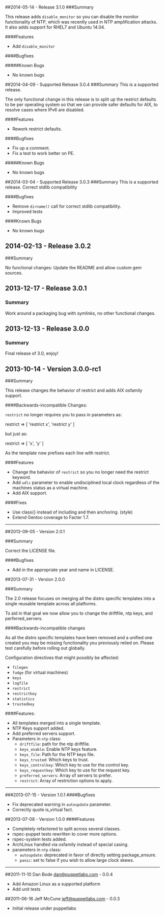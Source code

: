 ##2014-05-14 - Release 3.1.0
###Summary

This release adds `disable_monitor` so you can disable the monitor functionality
of NTP, which was recently used in NTP amplification attacks.  It also adds
support for RHEL7 and Ubuntu 14.04.

####Features
- Add `disable_monitor`

####Bugfixes

#####Known Bugs
* No known bugs

##2014-04-09 - Supported Release 3.0.4
###Summary
This is a supported release.

The only functional change in this release is to split up the restrict
defaults to be per operating system so that we can provide safer defaults
for AIX, to resolve cases where IPv6 are disabled.

####Features
- Rework restrict defaults.

####Bugfixes
- Fix up a comment.
- Fix a test to work better on PE.

#####Known Bugs
* No known bugs

##2014-03-04 - Supported Release 3.0.3
###Summary
This is a supported release. Correct stdlib compatibility

####Bugfixes
- Remove `dirname()` call for correct stdlib compatibility.
- Improved tests

####Known Bugs
* No known bugs


## 2014-02-13 - Release 3.0.2
###Summary

No functional changes: Update the README and allow custom gem sources.

## 2013-12-17 - Release 3.0.1
### Summary

Work around a packaging bug with symlinks, no other functional changes.

## 2013-12-13 - Release 3.0.0
### Summary

Final release of 3.0, enjoy!


## 2013-10-14 - Version 3.0.0-rc1

###Summary

This release changes the behavior of restrict and adds AIX osfamily support.

####Backwards-incompatible Changes:

`restrict` no longer requires you to pass in parameters as:

restrict => [ 'restrict x', 'restrict y' ]

but just as:

restrict => [ 'x', 'y' ]

As the template now prefixes each line with restrict.

####Features
- Change the behavior of `restrict` so you no longer need the restrict
keyword.
- Add `udlc` parameter to enable undisciplined local clock regardless of the
machines status as a virtual machine.
- Add AIX support.

####Fixes
- Use class{} instead of including and then anchoring. (style)
- Extend Gentoo coverage to Facter 1.7.

---
##2013-09-05 - Version 2.0.1

###Summary

Correct the LICENSE file.

####Bugfixes
- Add in the appropriate year and name in LICENSE.


##2013-07-31 - Version 2.0.0

###Summary

The 2.0 release focuses on merging all the distro specific
templates into a single reusable template across all platforms.

To aid in that goal we now allow you to change the driftfile,
ntp keys, and perferred_servers.

####Backwards-incompatible changes

As all the distro specific templates have been removed and a
unified one created you may be missing functionality you
previously relied on.  Please test carefully before rolling
out globally.

Configuration directives that might possibly be affected:
- `filegen`
- `fudge` (for virtual machines)
- `keys`
- `logfile`
- `restrict`
- `restrictkey`
- `statistics`
- `trustedkey`

####Features:
- All templates merged into a single template.
- NTP Keys support added.
- Add preferred servers support.
- Parameters in `ntp` class:
  - `driftfile`: path for the ntp driftfile.
  - `keys_enable`: Enable NTP keys feature.
  - `keys_file`: Path for the NTP keys file.
  - `keys_trusted`: Which keys to trust.
  - `keys_controlkey`: Which key to use for the control key.
  - `keys_requestkey`: Which key to use for the request key.
  - `preferred_servers`: Array of servers to prefer.
  - `restrict`: Array of restriction options to apply.

---
###2013-07-15 - Version 1.0.1
####Bugfixes
- Fix deprecated warning in `autoupdate` parameter.
- Correctly quote is_virtual fact.


##2013-07-08 - Version 1.0.0
####Features
- Completely refactored to split across several classes.
- rspec-puppet tests rewritten to cover more options.
- rspec-system tests added.
- ArchLinux handled via osfamily instead of special casing.
- parameters in `ntp` class:
  - `autoupdate`: deprecated in favor of directly setting package_ensure.
  - `panic`: set to false if you wish to allow large clock skews. 

---
##2011-11-10 Dan Bode <dan@puppetlabs.com> - 0.0.4
* Add Amazon Linux as a supported platform
* Add unit tests


##2011-06-16 Jeff McCune <jeff@puppetlabs.com> - 0.0.3
* Initial release under puppetlabs
